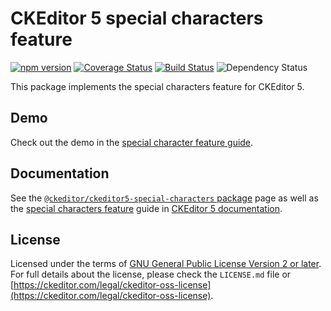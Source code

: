 CKEditor 5 special characters feature
===========================

[![npm version](https://badge.fury.io/js/%40ckeditor%2Fckeditor5-special-characters.svg)](https://www.npmjs.com/package/@ckeditor/ckeditor5-special-characters)
[![Coverage Status](https://coveralls.io/repos/github/ckeditor/ckeditor5/badge.svg?branch=master)](https://coveralls.io/github/ckeditor/ckeditor5?branch=master)
[![Build Status](https://travis-ci.com/ckeditor/ckeditor5.svg?branch=master)](https://travis-ci.com/ckeditor/ckeditor5)
![Dependency Status](https://img.shields.io/librariesio/release/npm/ckeditor5)

This package implements the special characters feature for CKEditor 5.

## Demo

Check out the demo in the [special character feature guide](https://ckeditor.com/docs/ckeditor5/latest/features/special-characters.html#demo).

## Documentation

See the [`@ckeditor/ckeditor5-special-characters` package](https://ckeditor.com/docs/ckeditor5/latest/api/special-characters.html) page as well as the [special characters feature](https://ckeditor.com/docs/ckeditor5/latest/features/special-characters.html) guide in [CKEditor 5 documentation](https://ckeditor.com/docs/ckeditor5/latest/).

## License

Licensed under the terms of [GNU General Public License Version 2 or later](http://www.gnu.org/licenses/gpl.html). For full details about the license, please check the `LICENSE.md` file or [https://ckeditor.com/legal/ckeditor-oss-license](https://ckeditor.com/legal/ckeditor-oss-license).


